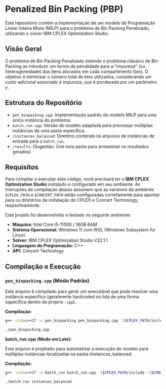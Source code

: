 # Penalized Bin Packing (PBP)

Este repositório contém a implementação de um modelo de Programação Linear Inteira Mista (MILP) para o problema de Bin Packing Penalizado, utilizando o solver IBM CPLEX Optimization Studio.

## Visão Geral

O problema de Bin Packing Penalizado estende o problema clássico de Bin Packing ao introduzir um termo de penalidade para a "impureza" (ou heterogeneidade) dos itens alocados em cada compartimento (bin). O objetivo é minimizar o número total de bins utilizados, considerando um custo adicional associado à impureza, que é ponderado por um parâmetro $\gamma$.

## Estrutura do Repositório

* `pen_binpacking.cpp`: Implementação padrão do modelo MILP para uma única instância do problema.
* `batch_run.cpp`: Versão do modelo adaptada para processar múltiplas instâncias de uma pasta específica.
* `/instances_balanced`: Diretório contendo os arquivos de instâncias de entrada para o `batch_run`.
* `/results`: (Sugestão: Crie esta pasta para armazenar os resultados gerados)

## Requisitos

Para compilar e executar este código, você precisará ter o **IBM CPLEX Optimization Studio** instalado e configurado em seu ambiente. As instruções de compilação abaixo assumem que as variáveis de ambiente `$CPLEX_PATH` e `$CONCERT_PATH` estão configuradas corretamente para apontar para os diretórios de instalação do CPLEX e Concert Technology, respectivamente.

Este projeto foi desenvolvido e testado no seguinte ambiente:

* **Máquina:** Intel Core i5-11300 / 16GB RAM
* **Sistema Operacional:** Windows 11 com WSL (Windows Subsystem for Linux)
* **Solver:** IBM CPLEX Optimization Studio V22.1.1
* **Linguagem de Programação:** C++
* **API:** Concert Technology

## Compilação e Execução

### `pen_binpacking.cpp` (Modo Padrão)

Este arquivo é compilado para gerar um executável que pode resolver uma instância específica (geralmente hardcoded ou lida de uma forma específica dentro do próprio `.cpp`).

**Compilação:**

```bash
g++ -std=c++17 -o pen_binpacking pen_binpacking.cpp -I$CPLEX_PATH/include -I$CONCERT_PATH/include -L$CPLEX_PATH/lib/x86-64_linux/static_pic -L$CONCERT_PATH/lib/x86-64_linux/static_pic -lconcert -lilocplex -lcplex -lm -lpthread -ldl -DIL_STD
```
```bash
./pen_binpacking.cpp
```
**batch_run.cpp (Modo em Lote):**

Este arquivo é projetado para automatizar a execução do modelo para múltiplas instâncias localizadas na pasta /instances_balanced.

**Compilação:**

```bash
g++ -std=c++17 -o batch_run batch_run.cpp -I$CPLEX_PATH/include -I$CONCERT_PATH/include -L$CPLEX_PATH/lib/x86-64_linux/static_pic -L$CONCERT_PATH/lib/x86-64_linux/static_pic -lconcert -lilocplex -lcplex -lm -lpthread -ldl -DIL_STD
```
```bash
./batch_run instances_balanced
```